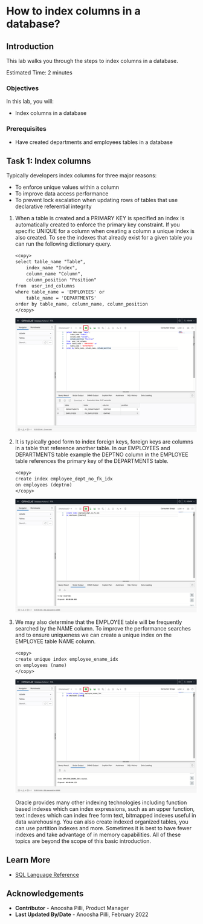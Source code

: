 # How to index columns in a database?

## Introduction

This lab walks you through the steps to index columns in a database.

Estimated Time: 2 minutes

### Objectives

In this lab, you will:

* Index columns in a database

### Prerequisites

* Have created departments and employees tables in a database

## Task 1: Index columns

Typically developers index columns for three major reasons:
- To enforce unique values within a column
- To improve data access performance
- To prevent lock escalation when updating rows of tables that use declarative referential integrity

1. When a table is created and a PRIMARY KEY is specified an index is automatically created to enforce the primary key constraint. If you specific UNIQUE for a column when creating a column a unique index is also created. To see the indexes that already exist for a given table you can run the following dictionary query.

    ```
    <copy>
    select table_name "Table", 
        index_name "Index", 
        column_name "Column", 
        column_position "Position"
    from  user_ind_columns 
    where table_name = 'EMPLOYEES' or 
        table_name = 'DEPARTMENTS'
    order by table_name, column_name, column_position
    </copy>
    ```

    ![Dictionary query](../images/dictionary-query.png)

2. It is typically good form to index foreign keys, foreign keys are columns in a table that reference another table. In our EMPLOYEES and DEPARTMENTS table example the DEPTNO column in the EMPLOYEE table references the primary key of the DEPARTMENTS table.

    ```
    <copy>
    create index employee_dept_no_fk_idx 
    on employees (deptno)
    </copy>
    ```

    ![Create index](../images/create-index.png)

3. We may also determine that the EMPLOYEE table will be frequently searched by the NAME column. To improve the performance searches and to ensure uniqueness we can create a unique index on the EMPLOYEE table NAME column.

    ```
    <copy>
    create unique index employee_ename_idx
    on employees (name)
    </copy>
    ```

    ![Create unique index](../images/create-unique-index.png)

    Oracle provides many other indexing technologies including function based indexes which can index expressions, such as an upper function, text indexes which can index free form text, bitmapped indexes useful in data warehousing. You can also create indexed organized tables, you can use partition indexes and more. Sometimes it is best to have fewer indexes and take advantage of in memory capabilities. All of these topics are beyond the scope of this basic introduction.

## Learn More

* [SQL Language Reference](https://docs.oracle.com/en/database/oracle/oracle-database/12.2/sqlrf/Introduction-to-Oracle-SQL.html#GUID-049B7AE8-11E1-4110-B3E4-D117907D77AC)

## Acknowledgements

* **Contributor** - Anoosha Pilli, Product Manager
* **Last Updated By/Date** - Anoosha Pilli, February 2022
